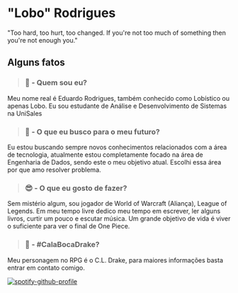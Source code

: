 # "Lobo" Rodrigues

"Too hard, too hurt, too changed. If you're not too much of something then you're not enough you."

## Alguns fatos

> ### 🐺 - Quem sou eu?

Meu nome real é Eduardo Rodrigues, também conhecido como Lobístico ou apenas Lobo. Eu sou estudante de Análise e Desenvolvimento de Sistemas na UniSales

> ### 🔭 - O que eu busco para o meu futuro?

Eu estou buscando sempre novos conhecimentos relacionados com a área de tecnologia, atualmente estou completamente focado na área de Engenharia de Dados, sendo este o meu objetivo atual. Escolhi essa área por que amo resolver problema.

> ### 😎 - O que eu gosto de fazer?

Sem mistério algum, sou jogador de World of Warcraft (Aliança), League of Legends. Em meu tempo livre dedico meu tempo em escrever, ler alguns livros, curtir um pouco e escutar música. Um grande objetivo de vida é viver o suficiente para ver o final de One Piece.

> ### 🐅 - #CalaBocaDrake?

Meu personagem no RPG é o C.L. Drake, para maiores informações basta entrar em contato comigo.

[![spotify-github-profile](https://spotify-github-profile.vercel.app/api/view?uid=31pv2qtto2td2ir7saqdbqgqcply&cover_image=false&theme=default&bar_color=cc0000&bar_color_cover=false)](https://github.com/kittinan/spotify-github-profile)
